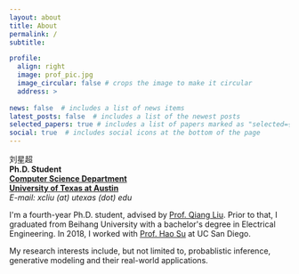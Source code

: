```yaml
---
layout: about
title: About
permalink: /
subtitle: 

profile:
  align: right
  image: prof_pic.jpg
  image_circular: false # crops the image to make it circular
  address: >
   
news: false  # includes a list of news items
latest_posts: false  # includes a list of the newest posts
selected_papers: true # includes a list of papers marked as "selected={true}"
social: true  # includes social icons at the bottom of the page
---
```


刘星超<br>**Ph.D. Student<br>[Computer Science Department](https://www.cs.utexas.edu/)<br>[University of Texas at Austin](https://www.cs.utexas.edu/)**<br> *E-mail: xcliu (at) utexas (dot) edu*


I'm a fourth-year Ph.D. student, advised by [Prof. Qiang Liu](https://www.cs.utexas.edu/~lqiang/). Prior to that, I graduated from Beihang University with a bachelor's degree in Electrical Engineering. In 2018, I worked with [Prof. Hao Su](http://ai.ucsd.edu/~haosu/) at UC San Diego.

My research interests include, but not limited to, probablistic inference, generative modeling and their real-world applications. 


